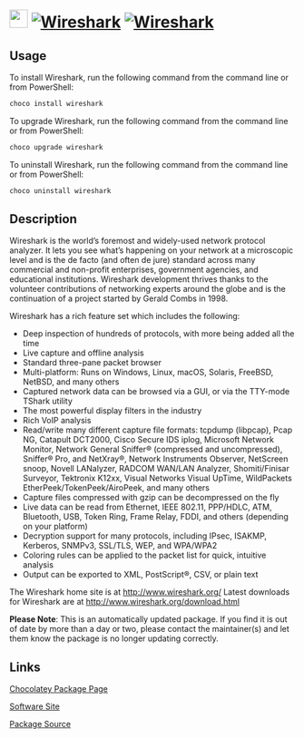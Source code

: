 ﻿# <img src="https://cdn.jsdelivr.net/gh/mkevenaar/chocolatey-packages@faf506da98b6ae7e18f12faa1c0c30daa386db65/icons/wireshark.png" width="32" height="32"/> [![Wireshark](https://img.shields.io/chocolatey/v/wireshark.svg?label=Wireshark)](https://chocolatey.org/packages/wireshark) [![Wireshark](https://img.shields.io/chocolatey/dt/wireshark.svg)](https://chocolatey.org/packages/wireshark)

## Usage
To install Wireshark, run the following command from the command line or from PowerShell:
```powershell
choco install wireshark
```

To upgrade Wireshark, run the following command from the command line or from PowerShell:
```powershell
choco upgrade wireshark
```

To uninstall Wireshark, run the following command from the command line or from PowerShell:
```powershell
choco uninstall wireshark
```

## Description
Wireshark is the world’s foremost and widely-used network protocol analyzer. It lets you see what’s happening on your network at a microscopic level and is the de facto (and often de jure) standard across many commercial and non-profit enterprises, government agencies, and educational institutions. Wireshark development thrives thanks to the volunteer contributions of networking experts around the globe and is the continuation of a project started by Gerald Combs in 1998.

Wireshark has a rich feature set which includes the following:

- Deep inspection of hundreds of protocols, with more being added all the time
- Live capture and offline analysis
- Standard three-pane packet browser
- Multi-platform: Runs on Windows, Linux, macOS, Solaris, FreeBSD, NetBSD, and many others
- Captured network data can be browsed via a GUI, or via the TTY-mode TShark utility
- The most powerful display filters in the industry
- Rich VoIP analysis
- Read/write many different capture file formats: tcpdump (libpcap), Pcap NG, Catapult DCT2000, Cisco Secure IDS iplog, Microsoft Network Monitor, Network General Sniffer® (compressed and uncompressed), Sniffer® Pro, and NetXray®, Network Instruments Observer, NetScreen snoop, Novell LANalyzer, RADCOM WAN/LAN Analyzer, Shomiti/Finisar Surveyor, Tektronix K12xx, Visual Networks Visual UpTime, WildPackets EtherPeek/TokenPeek/AiroPeek, and many others
- Capture files compressed with gzip can be decompressed on the fly
- Live data can be read from Ethernet, IEEE 802.11, PPP/HDLC, ATM, Bluetooth, USB, Token Ring, Frame Relay, FDDI, and others (depending on your platform)
- Decryption support for many protocols, including IPsec, ISAKMP, Kerberos, SNMPv3, SSL/TLS, WEP, and WPA/WPA2
- Coloring rules can be applied to the packet list for quick, intuitive analysis
- Output can be exported to XML, PostScript®, CSV, or plain text

The Wireshark home site is at http://www.wireshark.org/
Latest downloads for Wireshark are at http://www.wireshark.org/download.html

**Please Note**: This is an automatically updated package. If you find it is
out of date by more than a day or two, please contact the maintainer(s) and
let them know the package is no longer updating correctly.


## Links
[Chocolatey Package Page](https://chocolatey.org/packages/wireshark)

[Software Site](http://www.wireshark.org)

[Package Source](https://github.com/mkevenaar/chocolatey-packages/tree/master/automatic/wireshark)

